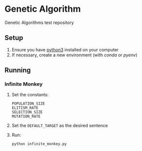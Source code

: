 # Genetic Algorithm

Genetic Algorithms test repository

## Setup

1. Ensure you have [python3](https://www.python.org/) installed on your computer
1. If necessary, create a new environment (with *conda* or *pyenv*)

## Running

### Infinite Monkey

1. Set the constants:

    ```
    POPULATION_SIZE
    ELITISM_RATE
    SELECTION_SIZE
    MUTATION_RATE
    ```
1. Set the `DEFAULT_TARGET` as the desired sentence
1. Run:

   ```bash
   python infinite_monkey.py
   ```